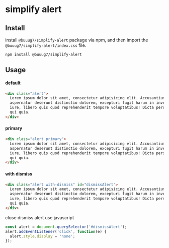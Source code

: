 # simplify alert

## Install

install `@buuug7/simplify-alert` package via npm, and then import the `@buuug7/simplify-alert/index.css` file.

```
npm install @buuug7/simplify-alert
```

## Usage

#### default

```html
<div class="alert">
  Lorem ipsum dolor sit amet, consectetur adipisicing elit. Accusantium alias
  aspernatur deserunt distinctio dolorem, excepturi fugit harum in inventore
  iure, libero quis quod reprehenderit tempore voluptatibus! Dicta perspiciatis
  qui quia.
</div>
```

#### primary

```html
<div class="alert primary">
  Lorem ipsum dolor sit amet, consectetur adipisicing elit. Accusantium alias
  aspernatur deserunt distinctio dolorem, excepturi fugit harum in inventore
  iure, libero quis quod reprehenderit tempore voluptatibus! Dicta perspiciatis
  qui quia.
</div>
```

#### with dismiss

```html
<div class="alert with-dismiss" id="dismissAlert">
  Lorem ipsum dolor sit amet, consectetur adipisicing elit. Accusantium alias
  aspernatur deserunt distinctio dolorem, excepturi fugit harum in inventore
  iure, libero quis quod reprehenderit tempore voluptatibus! Dicta perspiciatis
  qui quia.
</div>
```

close dismiss alert use javascript

```javascript
const alert = document.querySelector('#dismissAlert');
alert.addEventListener('click', function(e) {
  alert.style.display = 'none';
});
```
